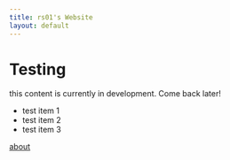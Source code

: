 ```yaml
---
title: rs01's Website
layout: default
---
```


# Testing

this content is currently in development. 
Come back later!
- test item 1
- test item 2
- test item 3

[about](/about)